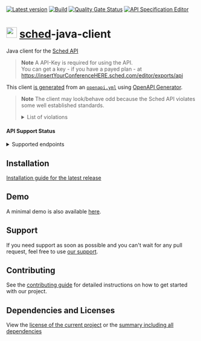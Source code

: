 [![Latest version](https://img.shields.io/maven-central/v/com.xdev-software/sched-java-client?logo=apache%20maven)](https://mvnrepository.com/artifact/com.xdev-software/sched-java-client)
[![Build](https://img.shields.io/github/actions/workflow/status/xdev-software/sched-java-client/checkBuild.yml?branch=develop)](https://github.com/xdev-software/sched-java-client/actions/workflows/checkBuild.yml?query=branch%3Adevelop)
[![Quality Gate Status](https://sonarcloud.io/api/project_badges/measure?project=xdev-software_sched-java-client&metric=alert_status)](https://sonarcloud.io/dashboard?id=xdev-software_sched-java-client)
[![API Specification Editor](https://img.shields.io/badge/API--Spec-Editor-85ea2d?logo=swagger)](https://editor.swagger.io/?url=https://raw.githubusercontent.com/xdev-software/sched-java-client/develop/openapi/openapi.yml)

# <img src="https://i0.wp.com/sched.com/wp-content/uploads/2021/11/cropped-favicon.png?fit=28,28&ssl=1" height="28" /> [sched](https://sched.com/)-java-client
Java client for the [Sched API](https://sched.com/api)

> **Note**
> A API-Key is required for using the API.<br/>
> You can get a key - if you have a payed plan - at https://insertYourConferenceHERE.sched.com/editor/exports/api

This client [is generated](./sched-java-client/pom.xml) from an [``openapi.yml``](./openapi/openapi.yml) using [OpenAPI Generator](https://openapi-generator.tech/).

> **Note**
> The client may look/behave odd because the Sched API violates some well established standards.
> <details><summary>List of violations</summary>
> 
> * Errors are (partially) returned with status code [``200 (OK)``](https://developer.mozilla.org/en-US/docs/Web/HTTP/Status/200)
> * ``text/html`` is used as [content type](https://developer.mozilla.org/en-US/docs/Web/HTTP/Basics_of_HTTP/MIME_types#important_mime_types_for_web_developers) for plain text (should be ``text/plain``)
> * ``boolean`` is handled as ``"Y"``/``"N"`` or as ``"0"``/``"1"``
> * Numbers are (partially) handled as string
> * Dates are not formatted according to [``RFC 3339``](https://datatracker.ietf.org/doc/html/rfc3339)
> * Sometimes unix timestamps are used instead of dates
> * Arrays are not handled as arrays and instead comma separated lists are used
> * Incorrect [HTTP Request methods](https://developer.mozilla.org/en-US/docs/Web/HTTP/Methods) are used. E.g. ``GET`` for  ``/api/session/del`` (should be ``DELETE``)
> * Some endpoints don't return JSON by default
> 
> </details>

#### API Support Status

<details><summary>Supported endpoints</summary>

* Site
  * Sync
* Session
  * Add ✔️
  * Modify ✔️
  * Delete ✔️
  * List ✔️
  * Export
  * Seats
  * Count
* User
  * List ✔️
  * Add ✔️
  * Modify
  * Get
  * Active
  * Avatar
  * Sessions
* Auth¹
  * Login
* Tag
  * Add
  * Modify
  * Delete
  * List
* Going¹
  * Add
  * Delete
  * Schedule
  * All
* Assets
  * Banner
* Role
  * Add ✔️
  * Delete ✔️
  * Export

¹ Handles `User Session Key`
</details>

## Installation
[Installation guide for the latest release](https://github.com/xdev-software/sched-java-client/releases/latest#Installation)

## Demo
A minimal demo is also available [here](./sched-java-client-demo/src/main/java/software/xdev/Application.java).

## Support
If you need support as soon as possible and you can't wait for any pull request, feel free to use [our support](https://xdev.software/en/services/support).

## Contributing
See the [contributing guide](./CONTRIBUTING.md) for detailed instructions on how to get started with our project.

## Dependencies and Licenses
View the [license of the current project](LICENSE) or the [summary including all dependencies](https://xdev-software.github.io/sched-java-client/dependencies/)
